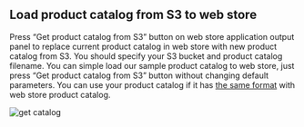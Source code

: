 Load product catalog from S3 to web store
-----------------------------------------

Press “Get product catalog from S3” button on web store application output panel to replace current product catalog in web store with new product catalog from S3. 
You should specify your S3 bucket and product catalog filename.
You can simple load our sample product catalog to web store, just press “Get product catalog from S3” button without changing default parameters.
You can use your product catalog if it has [the same format](Developer-Guide--Appendix--File-Formats.md#product-catalog-for-web-store) with web store product catalog.

![get catalog][get_catalog]

[get_catalog]: https://raw.github.com/griddynamics/Behavior-Analytic-Starter-Kit/master/docs/images/Developer%20Guide/get_catalog.png
